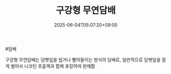 ﻿---
title: "구강형 무연담배"
date: 2025-06-04T05:07:20+09:00
lastmod: 2025-06-04T05:07:20+09:00
type: docs
sidebar:
  open: true
weight: 2
---
<div style="display:none">
  <meta property="article:published_time" content="2025-06-03T20:07:20Z" />
  <meta property="article:modified_time" content="2025-06-03T20:07:20Z" />
</div>
#담배 

구강형 무연담배는 담뱃잎을 씹거나 빨아들이는 방식의 담배로, 일반적으로 담뱃잎을 잘게 썰어서 니코틴 추출액과 함께 포장하여 판매함

